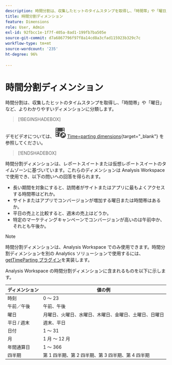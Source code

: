 ```yaml
---
description: 時間分割は、収集したヒットのタイムスタンプを取得し、「時間帯」や「曜日」など、よりわかりやすいディメンションに分類します。
title: 時間分割ディメンション
feature: Dimensions
role: User, Admin
exl-id: 92fbcc1e-1f7f-405a-8ad1-199fb7ba505e
source-git-commit: d7a6867796f97f8a14cd8a3cfad115923b329c7c
workflow-type: tm+mt
source-wordcount: '235'
ht-degree: 96%

---
```


# 時間分割ディメンション

時間分割は、収集したヒットのタイムスタンプを取得し、「時間帯」や「曜日」など、よりわかりやすいディメンションに分類します。


>[!BEGINSHADEBOX]

デモビデオについては、![VideoCheckedOut](/help/assets/icons/VideoCheckedOut.svg) [Time=parting dimensions](https://video.tv.adobe.com/v/41458?quality=12&learn=on&captions=jpn){target="_blank"} を参照してください。

>[!ENDSHADEBOX]


時間分割ディメンションは、レポートスイートまたは仮想レポートスイートのタイムゾーンに基づいています。これらのディメンションは Analysis Workspace で使用でき、以下の問いへの回答を得られます。

* 長い期間を対象にすると、訪問者がサイトまたはアプリに最もよくアクセスする時間帯はどれか。
* サイトまたはアプリでコンバージョンが増加する曜日または時間帯はあるか。
* 平日の売上と比較すると、週末の売上はどうか。
* 特定のマーケティングキャンペーンでコンバージョンが高いのは午前中か、それとも午後か。

>[!NOTE]
>
>時間分割ディメンションは、Analysis Workspace でのみ使用できます。時間分割ディメンションを別の Analytics ソリューションで使用するには、[getTimeParting プラグイン](https://experienceleague.adobe.com/docs/analytics/implementation/vars/plugins/gettimeparting.html?lang=ja)を実装します。

Analysis Workspace の時間分割ディメンションに含まれるものを以下に示します。

| ディメンション | 値の例 |
| --- | --- |
| 時刻 | 0 ～ 23 |
| 午前／午後 | 午前、午後 |
| 曜日 | 月曜日、火曜日、水曜日、木曜日、金曜日、土曜日、日曜日 |
| 平日 / 週末 | 週末、平日 |
| 日付 | 1 ～ 31 |
| 月 | 1 月 ～ 12 月 |
| 年間通算日 | 1 ～ 366 |
| 四半期 | 第 1 四半期、第 2 四半期、第 3 四半期、第 4 四半期 |
